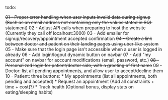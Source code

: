 todo:

~~01 - Proper error handling when user inputs invalid data during signup (Such as an email address not containing only the values stated in SQL statement)~~
02 - Adjust API calls when preparing to host the website (Currently they call off localhost:3000)
03 - Add emailer for signup/recovery/appointment accepted confirmation
~~04 - Create a link between doctor and patient on their landing pages using uber-like system~~
05 - Make sure that the login page isn't accessible when a user is logged in already
06 - Add login/logout dynamic button on navbar
07 - Add "my account" on navbar for account modifications (email, password, etc.)
~~08 - Personalized login for patient/doctor side, with a greeting of first name~~
09 - Doctor: list all pending appointments, and allow user to accept/decline them
10 - Patient: three buttons: 
    * My appointments (list all appointments, both pending and accepted)
    * Request an appointment (Add all constraints + time + cost(?)
    * Track health (Optional bonus, display stats on eating/sleeping habits)